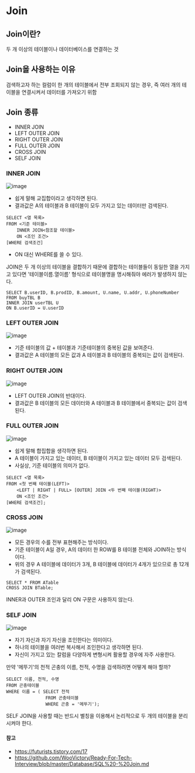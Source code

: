# Join


## Join이란?
두 개 이상의 테이블이나 데이터베이스를 연결하는 것

## Join을 사용하는 이유
검색하고자 하는 컬럼이 한 개의 테이블에서 전부 조회되지 않는 경우, 즉 여러 개의 테이블을 연결시켜서 데이터를 가져오기 위함

## Join 종류
- INNER JOIN
- LEFT OUTER JOIN
- RIGHT OUTER JOIN
- FULL OUTER JOIN
- CROSS JOIN
- SELF JOIN

### INNER JOIN

![image](https://user-images.githubusercontent.com/62633444/138554047-46cac238-1615-481d-98a2-536b03a091a9.png)

- 쉽게 말해 교집합이라고 생각하면 된다.
- 결과값은 A의 테이블과 B 테이블이 모두 가지고 있는 데이터만 검색된다.

```
SELECT <열 목록>
FROM <기준 테이블>
    INNER JOIN<참조할 테이블>
    ON <조인 조건>
[WHERE 검색조건]
```
* ON 대신 WHERE를 쓸 수 있다.

JOIN은 두 개 이상의 테이블을 결합하기 때문에 결합하는 테이블들이 동일한 열을 가지고 있다면 '테이블이름.열이름' 형식으로 테이블명을 명시해줘야 에러가 발생하지 않는다.

```
SELECT B.userID, B.prodID, B.amount, U.name, U.addr, U.phoneNumber
FROM buyTBL B
INNER JOIN userTBL U
ON B.userID = U.userID
```

### LEFT OUTER JOIN
![image](https://user-images.githubusercontent.com/62633444/138554088-8c0fe903-1fd6-427b-ae4d-e966b4a00df5.png)

- 기준 테이블의 값 + 테이블과 기준테이블의 중복된 값을 보여준다.
- 결과값은 A 테이블의 모든 값과 A 테이블과 B 테이블의 중복되는 값이 검색된다.

### RIGHT OUTER JOIN
![image](https://user-images.githubusercontent.com/62633444/138554110-0d93834a-d5f6-4648-bd47-1fa28717a361.png)

- LEFT OUTER JOIN의 반대이다.
- 결과값은 B 테이블의 모든 데이터와 A 테이블과 B 테이블에서 중복되는 값이 검색된다.

### FULL OUTER JOIN

![image](https://user-images.githubusercontent.com/62633444/138554185-7660ff12-126f-4bd3-99a9-e6a6cf904ea8.png)
- 쉽게 말해 합집합을 생각하면 된다.
- A 테이블이 가지고 있는 데이터, B 테이블이 가지고 있는 데이터 모두 검색된다.
- 사실상, 기준 테이블의 의미가 없다.


```
SELECT <열 목록>
FROM <첫 번째 테이블(LEFT)>
    <LEFT | RIGHT | FULL> [OUTER] JOIN <두 번째 테이블(RIGHT)>
    ON <조인 조건>
[WHERE 검색조건];
```

### CROSS JOIN

![image](https://user-images.githubusercontent.com/62633444/138554205-9d313655-ed87-44e6-892f-b86361a20dd1.png)
- 모든 경우의 수를 전부 표현해주는 방식이다.
- 기준 테이블이 A일 경우, A의 데이터 한 ROW를 B 테이블 전체와 JOIN하는 방식이다.
- 위의 경우 A 테이블에 데이터가 3개, B 테이블에 데이터가 4개가 있으므로 총 12개가 검색된다.

```
SELECT * FROM ATable
CROSS JOIN BTable;
```
 INNER과 OUTER 조인과 달리 ON 구문은 사용하지 않는다.

### SELF JOIN

![image](https://user-images.githubusercontent.com/62633444/138554211-c5a40492-bd86-47dd-87dd-9a057003b553.png)
- 자기 자신과 자기 자신을 조인한다는 의미이다.
- 하나의 테이블을 여러번 복사해서 조인한다고 생각하면 된다.
- 자신이 가지고 있는 칼럼을 다양하게 변형시켜 활용할 경우에 자주 사용한다.

만약 '메뚜기'의 천적 곤충의 이름, 천적, 수명을 검색하려면 어떻게 해야 할까?
```
SELECT 이름, 천적, 수명
FROM 곤충테이블
WHERE 이름 = ( SELECT 천적
               FROM 곤충테이블
               WHERE 곤충 = '메뚜기');
```

SELF JOIN을 사용할 때는 반드시 별칭을 이용해서 논리적으로 두 개의 테이블을 분리시켜야 한다.

#### 참고
- https://futurists.tistory.com/17  
- https://github.com/WooVictory/Ready-For-Tech-Interview/blob/master/Database/SQL%20-%20Join.md
